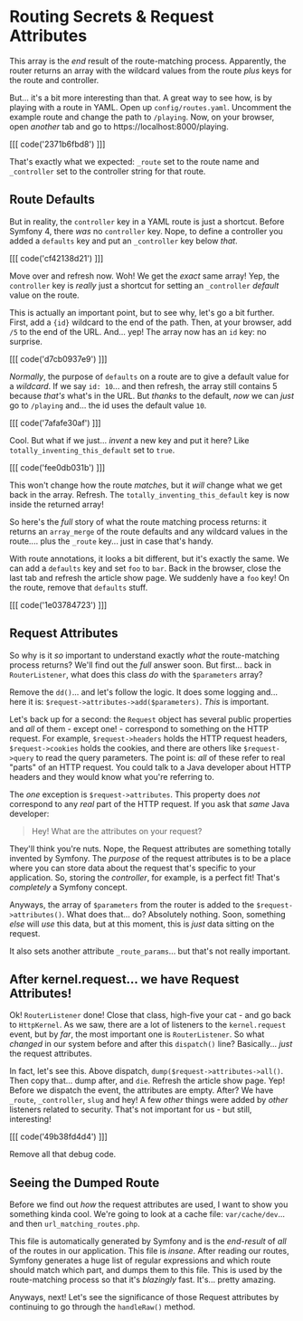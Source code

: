 # Routing Secrets & Request Attributes

This array is the *end* result of the route-matching process. Apparently, the router
returns an array with the wildcard values from the route *plus* keys for the
route and controller.

But... it's a bit more interesting than that. A great way to see how, is by
playing with a route in YAML. Open up `config/routes.yaml`. Uncomment the example
route and change the path to `/playing`. Now, on your browser, open *another*
tab and go to https://localhost:8000/playing.

[[[ code('2371b6fbd8') ]]]

That's exactly what we expected: `_route` set to the route name and `_controller`
set to the controller string for that route.

## Route Defaults

But in reality, the `controller` key in a YAML route is just a shortcut. Before
Symfony 4, there *was* no `controller` key. Nope, to define a controller you
added a `defaults` key and put an `_controller` key below *that*.

[[[ code('cf42138d21') ]]]

Move over and refresh now. Woh! We get the *exact* same array! Yep, the
`controller` key is *really* just a shortcut for setting an `_controller` *default*
value on the route.

This is actually an important point, but to see why, let's go a bit further.
First, add a `{id}` wildcard to the end of the path. Then, at your browser, add
`/5` to the end of the URL. And... yep! The array now has an `id` key: no surprise.

[[[ code('d7cb0937e9') ]]]

*Normally*, the purpose of `defaults` on a route are to give a default value for
a *wildcard*. If we say `id: 10`... and then refresh, the array still contains 5
because *that's* what's in the URL. But *thanks* to the default, *now* we can *just*
go to `/playing` and... the id uses the default value `10`.

[[[ code('7afafe30af') ]]]

Cool. But what if we just... *invent* a new key and put it here? Like
`totally_inventing_this_default` set to `true`.

[[[ code('fee0db031b') ]]]

This won't change how the route *matches*, but it *will* change what we get back
in the array. Refresh. The `totally_inventing_this_default` key is now inside
the returned array!

So here's the *full* story of what the route matching process returns: it returns
an `array_merge` of the route defaults and any wildcard values in the route....
plus the `_route` key... just in case that's handy.

With route annotations, it looks a bit different, but it's exactly the same. We can
add a `defaults` key and set `foo` to `bar`. Back in the browser, close the last
tab and refresh the article show page. We suddenly have a `foo` key! On the
route, remove that `defaults` stuff.

[[[ code('1e03784723') ]]]

## Request Attributes

So why is it *so* important to understand exactly *what* the route-matching process
returns? We'll find out the *full* answer soon. But first... back in `RouterListener`,
what does this class *do* with the `$parameters` array?

Remove the `dd()`... and let's follow the logic. It does some logging and... here
it is: `$request->attributes->add($parameters)`. *This* is important.

Let's back up for a second: the `Request` object has several public properties
and *all* of them - except one! - correspond to something on the HTTP request.
For example, `$request->headers` holds the HTTP request headers, `$request->cookies`
holds the cookies, and there are others like `$request->query` to read the query
parameters. The point is: *all* of these refer to real "parts" of an HTTP request.
You could talk to a Java developer about HTTP headers and they would know what
you're referring to.

The *one* exception is `$request->attributes`. This property does *not* correspond
to any *real* part of the HTTP request. If you ask that *same* Java developer:

> Hey! What are the attributes on your request?

They'll think you're nuts. Nope, the Request attributes are something totally
invented by Symfony. The *purpose* of the request attributes is to be a place
where you can store data about the request that's specific to your application.
So, storing the *controller*, for example, is a perfect fit! That's *completely*
a Symfony concept.

Anyways, the array of `$parameters` from the router is added to the
`$request->attributes()`. What does that... do? Absolutely nothing. Soon,
something *else* will *use* this data, but at this moment, this is *just* data
sitting on the request.

It also sets another attribute `_route_params`... but that's not really important.

## After kernel.request... we have Request Attributes!

Ok! `RouterListener` done! Close that class, high-five your cat - and go back
to `HttpKernel`. As we saw, there are a lot of listeners to the `kernel.request`
event, but by *far*, the most important one is `RouterListener`. So what *changed*
in our system before and after this `dispatch()` line? Basically... *just* the
request attributes.

In fact, let's see this. Above dispatch, `dump($request->attributes->all()`. Then
copy that... dump after, and `die`. Refresh the article show page. Yep! Before
we dispatch the event, the attributes are empty. After? We have `_route`,
`_controller`, `slug` and hey! A few *other* things were added by *other*
listeners related to security. That's not important for us - but still, interesting!

[[[ code('49b38fd4d4') ]]]

Remove all that debug code.

## Seeing the Dumped Route

Before we find out *how* the request attributes are used, I want to show you
something kinda cool. We're going to look at a cache file: `var/cache/dev`...
and then `url_matching_routes.php`.

This file is automatically generated by Symfony and is the *end-result* of
*all* of the routes in our application. This file is *insane*. After reading
our routes, Symfony generates a huge list of regular expressions and which route
should match which part, and dumps them to this file. This is used by the
route-matching process so that it's *blazingly* fast. It's... pretty amazing.

Anyways, next! Let's see the significance of those Request attributes by
continuing to go through the `handleRaw()` method.
